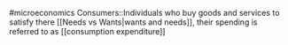 #microeconomics 
Consumers::Individuals who buy goods and services to satisfy there [[Needs vs Wants|wants and needs]], their spending is referred to as [[consumption expenditure]]